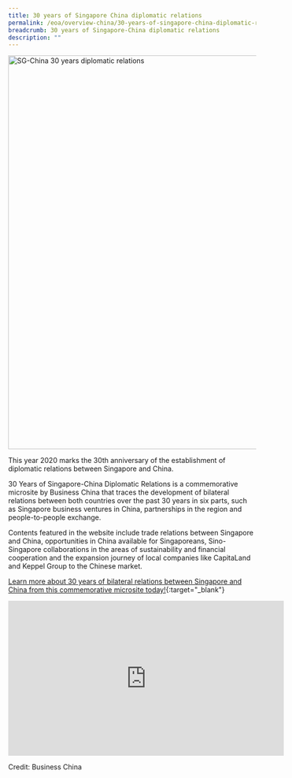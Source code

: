 ```yaml
---
title: 30 years of Singapore China diplomatic relations
permalink: /eoa/overview-china/30-years-of-singapore-china-diplomatic-relations/
breadcrumb: 30 years of Singapore-China diplomatic relations
description: ""
---
```




<img src="\images\china-overview\SG-China-relations.png" alt="SG-China 30 years diplomatic relations" style="width:800px;" />

This year 2020 marks the 30th anniversary of the establishment of diplomatic relations between Singapore and China. 

30 Years of Singapore-China Diplomatic Relations is a commemorative microsite by Business China that traces the development of bilateral relations between both countries over the past 30 years in six parts, such as Singapore business ventures in China, partnerships in the region and people-to-people exchange. 

Contents featured in the website include trade relations between Singapore and China, opportunities in China available for Singaporeans, Sino-Singapore collaborations in the areas of sustainability and financial cooperation and the expansion journey of local companies like CapitaLand and Keppel Group to the Chinese market.

[Learn more about 30 years of bilateral relations between Singapore and China from this commemorative microsite today!](https://sgchina30.businesschina.org.sg/en/index.html){:target="_blank"}

<div class="bp-youtube">
<iframe width="560" height="315" src="https://www.youtube.com/embed/5jLwc1Yo9nA" frameborder="0" allow="accelerometer; autoplay; clipboard-write; encrypted-media; gyroscope; picture-in-picture" allowfullscreen></iframe>
</div>

Credit: Business China 